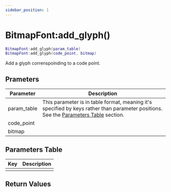 ```yaml
---
sidebar_position: 1
---
```


# BitmapFont:add_glyph()
```lua
BitmapFont:add_glyph(param_table)
BitmapFont:add_glyph(code_point, bitmap)
```
Add a glyph correnspoinding to a code point.


## Prameters
|Parameter|Description|
|-|-|
|param_table|This parameter is in table format, meaning it's specified by keys rather than parameter positions. See the [Parameters Table](#parameters-table) section.|
|code_point||
|bitmap||


## Parameters Table
|Key|Description|
|-|-|
| | |


## Return Values
